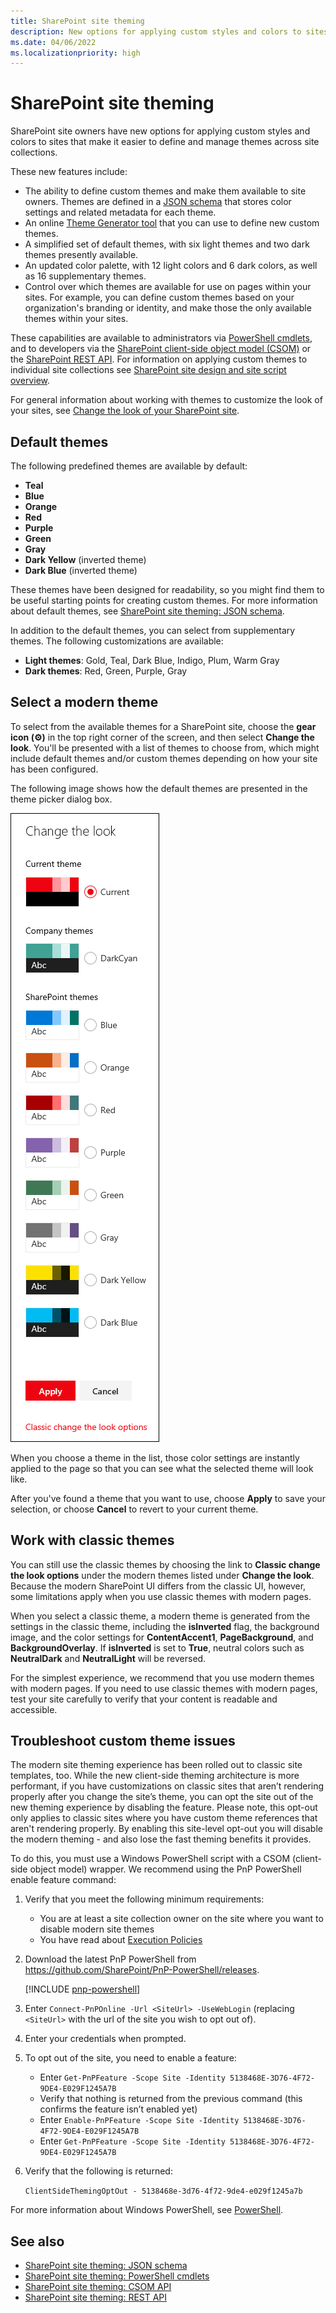 ```yaml
---
title: SharePoint site theming
description: New options for applying custom styles and colors to sites that make it easier to define and manage themes across site collections.
ms.date: 04/06/2022
ms.localizationpriority: high
---
```


# SharePoint site theming

SharePoint site owners have new options for applying custom styles and colors to sites that make it easier to define and manage themes across site collections.

These new features include:

* The ability to define custom themes and make them available to site owners. Themes are defined in a [JSON schema](sharepoint-site-theming-json-schema.md) that stores color settings and related metadata for each theme.
* An online [Theme Generator tool](https://aka.ms/themedesigner) that you can use to define new custom themes.
* A simplified set of default themes, with six light themes and two dark themes presently available.
* An updated color palette, with 12 light colors and 6 dark colors, as well as 16 supplementary themes.
* Control over which themes are available for use on pages within your sites. For example, you can define custom themes based on your organization's branding or identity, and make those the only available themes within your sites.

These capabilities are available to administrators via [PowerShell cmdlets](sharepoint-site-theming-powershell.md), and to developers via the [SharePoint client-side object model (CSOM)](sharepoint-site-theming-csom.md) or the [SharePoint REST API](sharepoint-site-theming-rest-api.md). For information on applying custom themes to individual site collections see [SharePoint site design and site script overview](../site-design-overview.md).

For general information about working with themes to customize the look of your sites, see [Change the look of your SharePoint site](https://support.office.com/article/Change-the-look-of-your-SharePoint-site-06bbadc3-6b04-4a60-9d14-894f6a170818).

## Default themes

The following predefined themes are available by default:

* __Teal__
* __Blue__
* __Orange__
* __Red__
* __Purple__
* __Green__
* __Gray__
* __Dark Yellow__ (inverted theme)
* __Dark Blue__ (inverted theme)

These themes have been designed for readability, so you might find them to be useful starting points for creating custom themes. For more information about default themes, see [SharePoint site theming: JSON schema](sharepoint-site-theming-json-schema.md).

In addition to the default themes, you can select from supplementary themes. The following customizations are available:

* __Light themes__: Gold, Teal, Dark Blue, Indigo, Plum, Warm Gray
* __Dark themes__: Red, Green, Purple, Gray

## Select a modern theme

<!-- Verify that it's okay to use the concept of "modern" themes/pages here? -->

To select from the available themes for a SharePoint site, choose the __gear icon (⚙️)__ in the top right corner of the screen, and then select __Change the look__. You'll be presented with a list of themes to choose from, which might include default themes and/or custom themes depending on how your site has been configured.

The following image shows how the default themes are presented in the theme picker dialog box.

![Image showing list of default and dark (inverted) themes](../../images/theme-defaults.png)

When you choose a theme in the list, those color settings are instantly applied to the page so that you can see what the selected theme will look like.

After you've found a theme that you want to use, choose **Apply** to save your selection, or choose **Cancel** to revert to your current theme.

## Work with classic themes

You can still use the classic themes by choosing the link to **Classic change the look options** under the modern themes listed under **Change the look**. Because the modern SharePoint UI differs from the classic UI, however, some limitations apply when you use classic themes with modern pages.

When you select a classic theme, a modern theme is generated from the settings in the classic theme, including the **isInverted** flag, the background image, and the color settings for **ContentAccent1**, **PageBackground**, and **BackgroundOverlay**. If **isInverted** is set to **True**, neutral colors such as **NeutralDark** and **NeutralLight** will be reversed.

For the simplest experience, we recommend that you use modern themes with modern pages. If you need to use classic themes with modern pages, test your site carefully to verify that your content is readable and accessible.

## Troubleshoot custom theme issues

The modern site theming experience has been rolled out to classic site templates, too. While the new client-side theming architecture is more performant, if you have customizations on classic sites that aren’t rendering properly after you change the site’s theme, you can opt the site out of the new theming experience by disabling the feature. Please note, this opt-out only applies to classic sites where you have custom theme references that aren't rendering properly. By enabling this site-level opt-out you will disable the modern theming - and also lose the fast theming benefits it provides.

To do this, you must use a Windows PowerShell script with a CSOM (client-side object model) wrapper. We recommend using the PnP PowerShell enable feature command:

1. Verify that you meet the following minimum requirements:
    * You are at least a site collection owner on the site where you want to disable modern site themes
    * You have read about [Execution Policies](https://technet.microsoft.com/library/dd347641.aspx)

2. Download the latest PnP PowerShell from https://github.com/SharePoint/PnP-PowerShell/releases.

    [!INCLUDE [pnp-powershell](../../../includes/snippets/open-source/pnp-powershell.md)]

3. Enter `Connect-PnPOnline -Url <SiteUrl> -UseWebLogin` (replacing `<SiteUrl>` with the url of the site you wish to opt out of).

4. Enter your credentials when prompted.

5. To opt out of the site, you need to enable a feature:

    * Enter `Get-PnPFeature -Scope Site -Identity 5138468E-3D76-4F72-9DE4-E029F1245A7B`
    * Verify that nothing is returned from the previous command (this confirms the feature isn’t enabled yet)
    * Enter `Enable-PnPFeature -Scope Site -Identity 5138468E-3D76-4F72-9DE4-E029F1245A7B`
    * Enter `Get-PnPFeature -Scope Site -Identity 5138468E-3D76-4F72-9DE4-E029F1245A7B`

6. Verify that the following is returned:

    `ClientSideThemingOptOut - 5138468e-3d76-4f72-9de4-e029f1245a7b`

For more information about Windows PowerShell, see [PowerShell](/powershell/scripting/overview).

## See also

* [SharePoint site theming: JSON schema](sharepoint-site-theming-json-schema.md)
* [SharePoint site theming: PowerShell cmdlets](sharepoint-site-theming-powershell.md)
* [SharePoint site theming: CSOM API](sharepoint-site-theming-csom.md)
* [SharePoint site theming: REST API](sharepoint-site-theming-rest-api.md)
